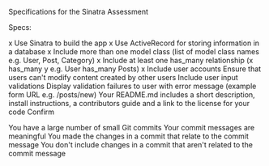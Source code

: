 Specifications for the Sinatra Assessment

Specs:

x Use Sinatra to build the app
x Use ActiveRecord for storing information in a database
x Include more than one model class (list of model class names e.g. User, Post, Category)
x Include at least one has_many relationship (x has_many y e.g. User has_many Posts)
x Include user accounts
 Ensure that users can't modify content created by other users
 Include user input validations
 Display validation failures to user with error message (example form URL e.g. /posts/new)
 Your README.md includes a short description, install instructions, a contributors guide and a link to the license for your code
Confirm

 You have a large number of small Git commits
 Your commit messages are meaningful
 You made the changes in a commit that relate to the commit message
 You don't include changes in a commit that aren't related to the commit message